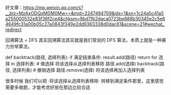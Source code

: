 好文章：https://mp.weixin.qq.com/s?__biz=MzAxODQxMDM0Mw==&mid=2247484709&idx=1&sn=1c24a5c41a5a255000532e83f38f2ce4&chksm=9bd7fb2daca0723be888b30345e2c5e64649fc31a00b05c27a0843f349e2dd9363338d0dac61&scene=21#wechat_redirect

回溯算法 = DFS 
其实回溯算法其实就是我们常说的 DFS 算法，本质上就是一种暴力穷举算法。


def backtrack(路径, 选择列表):
    if 满足结束条件:
        result.add(路径)
        return
    for 选择 in 选择列表:
        # 做选择
        将该选择从选择列表移除
        路径.add(选择)
        backtrack(路径, 选择列表)
        # 撤销选择
        路径.remove(选择)
        将该选择再加入选择列表
     
很多时候 我们可以把 ·将该选择从选择列表移除· 转移到满足条件那里，这里感觉需要多做题，才能考虑好放在那边比较合适